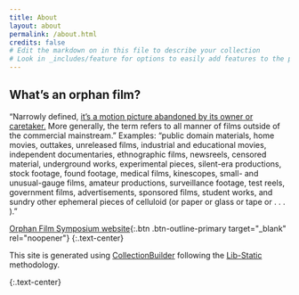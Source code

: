 ```yaml
---
title: About
layout: about
permalink: /about.html
credits: false
# Edit the markdown on in this file to describe your collection
# Look in _includes/feature for options to easily add features to the page
---
```


## What’s an orphan film?

“Narrowly defined, [it’s a motion picture abandoned by its owner or caretaker.](http://www.sc.edu/filmsymposium/orphanfilm.html) More generally, the term refers to all manner of films outside of the commercial mainstream.” Examples: “public domain materials, home movies, outtakes, unreleased films, industrial and educational movies, independent documentaries, ethnographic films, newsreels, censored material, underground works, experimental pieces, silent-era productions, stock footage, found footage, medical films, kinescopes, small- and unusual-gauge films, amateur productions, surveillance footage, test reels, government films, advertisements, sponsored films, student works, and sundry other ephemeral pieces of celluloid (or paper or glass or tape or . . . ).”

[Orphan Film Symposium website](https://wp.nyu.edu/orphanfilm/){:.btn .btn-outline-primary target="_blank" rel="noopener"}
{:.text-center}



This site is generated using [CollectionBuilder](https://collectionbuilder.github.io/) following the [Lib-Static](https://lib-static.github.io/) methodology. 

{:.text-center}

